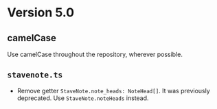 # Version 5.0

## camelCase

Use camelCase throughout the repository, wherever possible.

## `stavenote.ts`

- Remove getter `StaveNote.note_heads: NoteHead[]`. It was previously deprecated. Use `StaveNote.noteHeads` instead.
